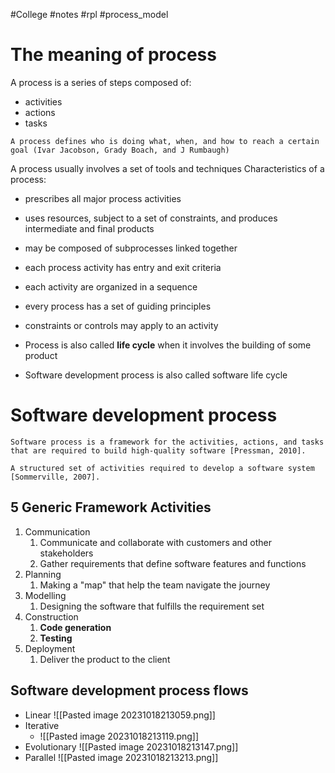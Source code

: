 #College #notes #rpl #process_model 

# The meaning of process
A process is a series of steps composed of:
- activities
- actions
- tasks

```
A process defines who is doing what, when, and how to reach a certain goal (Ivar Jacobson, Grady Boach, and J Rumbaugh)
```

A process usually involves a set of tools and techniques
Characteristics of a process: 
- prescribes all major process activities 
- uses resources, subject to a set of constraints, and produces intermediate and final products 
- may be composed of subprocesses linked together 
- each process activity has entry and exit criteria 
- each activity are organized in a sequence 
- every process has a set of guiding principles 
- constraints or controls may apply to an activity

- Process is also called **life cycle** when it involves the building of some product
- Software development process is also called software life cycle

# Software development process
```
Software process is a framework for the activities, actions, and tasks that are required to build high-quality software [Pressman, 2010].

A structured set of activities required to develop a software system [Sommerville, 2007].
```

## 5 Generic Framework Activities
1. Communication
	1. Communicate and collaborate with customers and other stakeholders
	2. Gather requirements that define software features and functions
2. Planning
	1. Making a "map" that help the team navigate the journey
3. Modelling
	1. Designing the software that fulfills the requirement set
4. Construction
	1. **Code generation**
	2. **Testing**
5. Deployment
	1. Deliver the product to the client

##  Software development process flows
- Linear
	![[Pasted image 20231018213059.png]]
- Iterative
	- ![[Pasted image 20231018213119.png]]
- Evolutionary
	![[Pasted image 20231018213147.png]]
- Parallel
	![[Pasted image 20231018213213.png]]